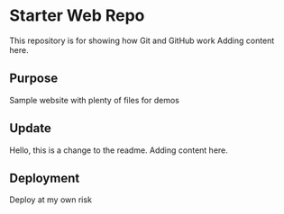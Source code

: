 # Starter Web Repo

This repository is for showing how Git and GitHub work
Adding content here.

## Purpose

Sample website with plenty of files for demos

## Update

Hello, this is a change to the readme.
Adding content here.

## Deployment

Deploy at my own risk

